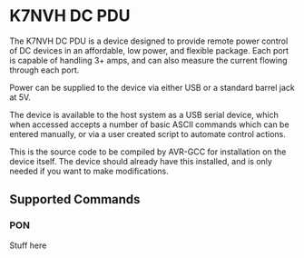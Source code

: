 K7NVH DC PDU
=======

The K7NVH DC PDU is a device designed to provide remote power control of DC devices in 
an affordable, low power, and flexible package. Each port is capable of handling 3+ 
amps, and can also measure the current flowing through each port.

Power can be supplied to the device via either USB or a standard barrel jack at 5V.

The device is available to the host system as a USB serial device, which when accessed 
accepts a number of basic ASCII commands which can be entered manually, or via a user 
created script to automate control actions.

This is the source code to be compiled by AVR-GCC for installation on the device itself.
The device should already have this installed, and is only needed if you want to make 
modifications.

## Supported Commands
### PON
Stuff here
